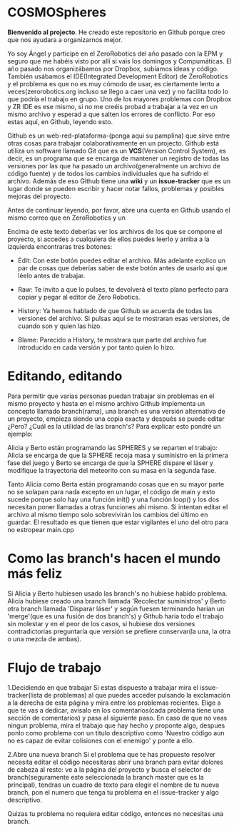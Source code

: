 COSMOSpheres
============

<b>Bienvenido al projecto</b>. He creado este repositorio en Github porque creo que nos ayudara a organizarnos mejor.

Yo soy Ángel y participe en el ZeroRobotics del año pasado con la EPM y
seguro que me habéis visto por allí si vais los domingos y Compumáticas.
El año pasado nos organizábamos por Dropbox, subíamos ideas y código.
También usábamos el IDE(Integrated Development Editor) de ZeroRobotics
y el problema es que no es muy cómodo de usar, es ciertamente lento a veces(zerorobotics.org
incluso se llego a caer una vez) y no facilita todo lo que podría el trabajo en grupo.
Uno de los mayores problemas con Dropbox y ZR IDE es ese mismo,
si no me creéis probad a trabajar a la vez en un mismo archivo y
esperad a que salten los errores de conflicto. Por eso estas aquí, en Github, leyendo esto.

Github es un web-red-plataforma-(ponga aqui su pamplina)
que sirve entre otras cosas para trabajar colaborativamente en un projecto.
Github está utiliza un software llamado Git que es un <b>VCS</b>(Version Control System),
es decir, es un programa que se encarga de mantener un registro de todas las versiones
por las que ha pasado un archivo(generalmente un archivo de código fuente) y de todos los
cambios individuales que ha sufrido el archivo. Además de eso Github tiene una <b>wiki</b> y un
<b>issue-tracker</b> que es un lugar donde se pueden escribir y hacer notar fallos, problemas y posibles
mejoras del proyecto.

Antes de continuar leyendo, por favor, abre una cuenta en Github usando el mismo correo que en ZeroRobotics y un 

Encima de este texto deberías ver los archivos de los que se compone el proyecto, si accedes a cualquiera de
ellos puedes leerlo y arriba a la izquierda encontraras tres botones:
  
  + Edit: Con este botón puedes editar el archivo. Más adelante explico un par de cosas que deberías saber de este botón
  antes de usarlo así que léelo antes de trabajar.
  
  + Raw: Te invito a que lo pulses, te devolverá el texto plano perfecto para copiar y pegar al editor de Zero Robotics.
  
  + History: Ya hemos hablado de que Github se acuerda de todas las versiones del archivo. Si pulsas aquí se te
  mostraran esas versiones, de cuando son y quien las hizo.

  + Blame: Parecido a History, te mostrara que parte del archivo fue introducido en cada versión y por tanto quien lo hizo.

Editando, editando
============

Para permitir que varias personas puedan trabajar sin problemas en el
mismo proyecto y hasta en el mismo archivo Github implementa un
concepto llamado branch(rama), una branch es una versión alternativa
de un proyecto, empieza siendo una copia exacta y después se puede
editar ¿Pero? ¿Cuál es la utilidad de las branch's? Para explicar esto
pondré un ejemplo:

Alicia y Berto están programando las SPHERES y se reparten el trabajo:
Alicia se encarga de que la SPHERE recoja masa y suministro en la primera fase del juego
y Berto se encarga de que la SPHERE dispare el láser y modifique la trayectoria del
meteorito con su masa en la segunda fase.

Tanto Alicia como Berta están programando cosas que en su
mayor parte no se solapan para nada excepto en un lugar,
el código de main y esto sucede porque solo hay una función init() y
una función loop() y los dos necesitan poner llamadas a otras funciones ahí mismo.
Si intentan editar el archivo al mismo tiempo solo sobrevivirán los cambios del último en guardar.
El resultado es que tienen que estar vigilantes el uno del otro para no estropear main.cpp

Como las branch's hacen el mundo más feliz
============

Si Alicia y Berto hubiesen usado las branch's no hubiese habido problema.
Alicia hubiese creado una branch llamada 'Recolectar suministros'
y Berto otra branch llamada 'Disparar láser' y según fuesen terminando
harían un 'merge'(que es una fusión de dos branch's) y Github haria todo
el trabajo sin molestar y en el peor de los casos, si hubiese dos versiones
contradictorias preguntaría que versión se prefiere conservar(la una, la otra o una mezcla de ambas).

Flujo de trabajo
============

1.Decidiendo en que trabajar
Si estas dispuesto a trabajar mira el issue-tracker(lista de problemas) al que puedes acceder pulsando la exclamación
a la derecha de esta página y mira entre los problemas recientes. Elige a que te vas a dedicar,
avisalo en los comentarios(cada problema tiene una sección de comentarios) y pasa al siguiente paso.
En caso de que no veas ningun problema, mira el trabajo que hay hecho y proponte algo,
despues ponlo como problema con un titulo descriptivo como 'Nuestro código aun no es capaz de evitar colisiones con
el enemigo' y ponte a ello.

2.Abre una nueva branch
Si el problema que te has propuesto resolver necesita editar el código necesitaras abrir una branch para evitar
dolores de cabeza al resto: ve a la página del proyecto y busca el selector de branch(seguramente este seleccionada
la branch master que es la principal), tendras un cuadro de texto para elegir el nombre de tu nueva branch, pon el numero
que tenga tu problema en el issue-tracker y algo descriptivo.

Quizas tu problema no requiera editar código, entonces no necesitas una branch.

